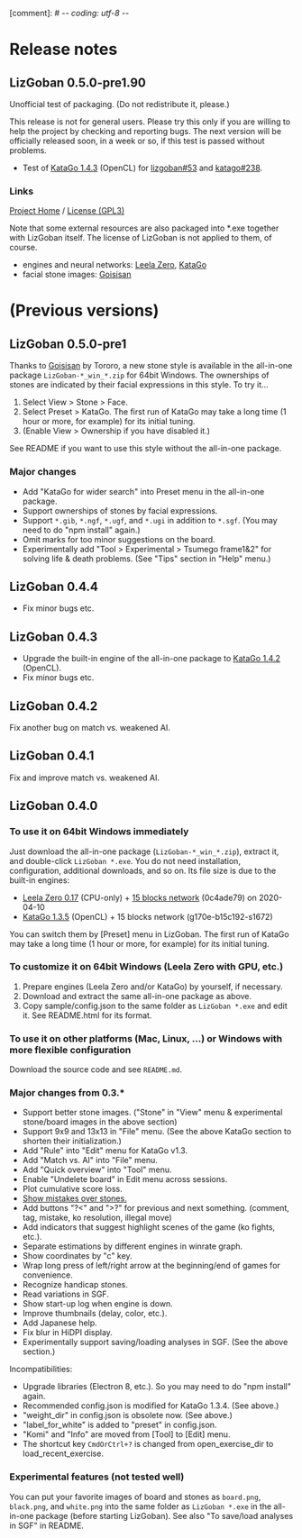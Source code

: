 [comment]: # -*- coding: utf-8 -*-

# Release notes

## LizGoban 0.5.0-pre1.90

Unofficial test of packaging. (Do not redistribute it, please.)

This release is not for general users. Please try this only if you are willing to help the project by checking and reporting bugs. The next version will be officially released soon, in a week or so, if this test is passed without problems.

* Test of [KataGo 1.4.3](https://github.com/lightvector/KataGo/releases/tag/v1.4.3) (OpenCL) for [lizgoban#53](https://github.com/kaorahi/lizgoban/issues/53) and [katago#238](https://github.com/lightvector/KataGo/issues/238).

### Links

[Project Home](https://github.com/kaorahi/lizgoban) /
[License (GPL3)](https://github.com/kaorahi/lizgoban/blob/master/LICENSE.txt)

Note that some external resources are also packaged into *.exe together with LizGoban itself. The license of LizGoban is not applied to them, of course.

* engines and neural networks: [Leela Zero](https://github.com/leela-zero/leela-zero/releases/tag/v0.17), [KataGo](https://github.com/lightvector/KataGo/)
* facial stone images: [Goisisan](https://www.asahi-net.or.jp/~hk6t-itu/igo/goisisan.html)

# (Previous versions)

## LizGoban 0.5.0-pre1

Thanks to [Goisisan](https://www.asahi-net.or.jp/~hk6t-itu/igo/goisisan.html) by Tororo, a new stone style is available in the all-in-one package `LizGoban-*_win_*.zip` for 64bit Windows. The ownerships of stones are indicated by their facial expressions in this style. To try it...

1. Select View > Stone > Face.
2. Select Preset > KataGo. The first run of KataGo may take a long time (1 hour or more, for example) for its initial tuning.
3. (Enable View > Ownership if you have disabled it.)

See README if you want to use this style without the all-in-one package.

### Major changes

* Add "KataGo for wider search" into Preset menu in the all-in-one package.
* Support ownerships of stones by facial expressions.
* Support `*.gib`, `*.ngf`, `*.ugf`, and `*.ugi` in addition to `*.sgf`. (You may need to do "npm install" again.)
* Omit marks for too minor suggestions on the board.
* Experimentally add "Tool > Experimental > Tsumego frame1&2" for solving life & death problems. (See "Tips" section in "Help" menu.)

## LizGoban 0.4.4

* Fix minor bugs etc.

## LizGoban 0.4.3

* Upgrade the built-in engine of the all-in-one package to [KataGo 1.4.2](https://github.com/lightvector/KataGo/releases/tag/v1.4.2) (OpenCL).
* Fix minor bugs etc.

## LizGoban 0.4.2

Fix another bug on match vs. weakened AI.

## LizGoban 0.4.1

Fix and improve match vs. weakened AI.

## LizGoban 0.4.0

### To use it on 64bit Windows immediately

Just download the all-in-one package (`LizGoban-*_win_*.zip`), extract it, and double-click `LizGoban *.exe`. You do not need installation, configuration, additional downloads, and so on. Its file size is due to the built-in engines:

* [Leela Zero 0.17](https://github.com/leela-zero/leela-zero/releases/tag/v0.17) (CPU-only) + [15 blocks network](https://github.com/leela-zero/leela-zero/issues/2192) (0c4ade79) on 2020-04-10
* [KataGo 1.3.5](https://github.com/lightvector/KataGo/releases/tag/v1.3.5) (OpenCL) + 15 blocks network (g170e-b15c192-s1672)

You can switch them by [Preset] menu in LizGoban. The first run of KataGo may take a long time (1 hour or more, for example) for its initial tuning.

### To customize it on 64bit Windows (Leela Zero with GPU, etc.)

1. Prepare engines (Leela Zero and/or KataGo) by yourself, if necessary.
2. Download and extract the same all-in-one package as above.
3. Copy sample/config.json to the same folder as `LizGoban *.exe` and edit it. See README.html for its format.

### To use it on other platforms (Mac, Linux, ...) or Windows with more flexible configuration

Download the source code and see `README.md`.

### Major changes from 0.3.*

* Support better stone images. ("Stone" in "View" menu & experimental stone/board images in the above section)
* Support 9x9 and 13x13 in "File" menu. (See the above KataGo section to shorten their initialization.)
* Add "Rule" into "Edit" menu for KataGo v1.3.
* Add "Match vs. AI" into "File" menu.
* Add "Quick overview" into "Tool" menu.
* Enable "Undelete board" in Edit menu across sessions.
* Plot cumulative score loss.
* [Show mistakes over stones.](https://github.com/featurecat/lizzie/issues/671#issuecomment-586090067)
* Add buttons "?<" and ">?" for previous and next something. (comment, tag, mistake, ko resolution, illegal move)
* Add indicators that suggest highlight scenes of the game (ko fights, etc.).
* Separate estimations by different engines in winrate graph.
* Show coordinates by "c" key.
* Wrap long press of left/right arrow at the beginning/end of games for convenience.
* Recognize handicap stones.
* Read variations in SGF.
* Show start-up log when engine is down.
* Improve thumbnails (delay, color, etc.).
* Add Japanese help.
* Fix blur in HiDPI display.
* Experimentally support saving/loading analyses in SGF. (See the above section.)

Incompatibilities:

* Upgrade libraries (Electron 8, etc.). So you may need to do "npm install" again.
* Recommended config.json is modified for KataGo 1.3.4. (See above.)
* "weight_dir" in config.json is obsolete now. (See above.)
* "label_for_white" is added to "preset" in config.json.
* "Komi" and "Info" are moved from [Tool] to [Edit] menu.
* The shortcut key `CmdOrCtrl+?` is changed from open_exercise_dir to load_recent_exercise.

### Experimental features (not tested well)

You can put your favorite images of board and stones as `board.png`, `black.png`, and `white.png` into the same folder as `LizGoban *.exe` in the all-in-one package (before starting LizGoban). See also "To save/load analyses in SGF" in README.
